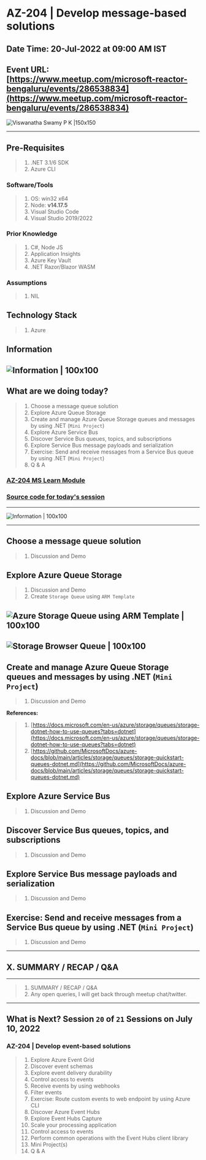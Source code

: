# AZ-204 | Develop message-based solutions

## Date Time: 20-Jul-2022 at 09:00 AM IST

## Event URL: [https://www.meetup.com/microsoft-reactor-bengaluru/events/286538834](https://www.meetup.com/microsoft-reactor-bengaluru/events/286538834)

![Viswanatha Swamy P K |150x150](./Documentation/Images/ViswanathaSwamyPK.PNG)

---

## Pre-Requisites

> 1. .NET 3.1/6 SDK
> 1. Azure CLI

### Software/Tools

> 1. OS: win32 x64
> 1. Node: **v14.17.5**
> 1. Visual Studio Code
> 1. Visual Studio 2019/2022

### Prior Knowledge

> 1. C#, Node JS
> 1. Application Insights
> 1. Azure Key Vault
> 1. .NET Razor/Blazor WASM

### Assumptions

> 1. NIL

## Technology Stack

> 1. Azure

## Information

## ![Information | 100x100](./Documentation/Images/Information.PNG)

## What are we doing today?

> 1. Choose a message queue solution
> 1. Explore Azure Queue Storage
> 1. Create and manage Azure Queue Storage queues and messages by using .NET (`Mini Project`)
> 1. Explore Azure Service Bus
> 1. Discover Service Bus queues, topics, and subscriptions
> 1. Explore Service Bus message payloads and serialization
> 1. Exercise: Send and receive messages from a Service Bus queue by using .NET (`Mini Project`)
> 1. Q & A

### [AZ-204 MS Learn Module](https://aka.ms/AZ-204-Message-basedsolutions)

### [Source code for today's session](https://github.com/vishipayyallore/speaker-series-2022/tree/main/microsoft-reactor/S18_2022Jul06_AzureBlobStorage)

---

![Information | 100x100](./Documentation/Images/SeatBelt.PNG)

---

## Choose a message queue solution

> 1. Discussion and Demo

## Explore Azure Queue Storage

> 1. Discussion and Demo
> 1. Create `Storage Queue` using `ARM Template`

## ![Azure Storage Queue using ARM Template | 100x100](./Documentation/Images/ARMTemplate_StorageQueue.PNG)

## ![Storage Browser Queue | 100x100](./Documentation/Images/StorageBrowser_Queue.PNG)

## Create and manage Azure Queue Storage queues and messages by using .NET (`Mini Project`)

> 1. Discussion and Demo

**References:**
> 1. [https://docs.microsoft.com/en-us/azure/storage/queues/storage-dotnet-how-to-use-queues?tabs=dotnet](https://docs.microsoft.com/en-us/azure/storage/queues/storage-dotnet-how-to-use-queues?tabs=dotnet)
> 1. [https://github.com/MicrosoftDocs/azure-docs/blob/main/articles/storage/queues/storage-quickstart-queues-dotnet.md](https://github.com/MicrosoftDocs/azure-docs/blob/main/articles/storage/queues/storage-quickstart-queues-dotnet.md)

## Explore Azure Service Bus

> 1. Discussion and Demo

## Discover Service Bus queues, topics, and subscriptions

> 1. Discussion and Demo

## Explore Service Bus message payloads and serialization

> 1. Discussion and Demo

## Exercise: Send and receive messages from a Service Bus queue by using .NET (`Mini Project`)

> 1. Discussion and Demo

---

## X. SUMMARY / RECAP / Q&A

---

> 1. SUMMARY / RECAP / Q&A
> 2. Any open queries, I will get back through meetup chat/twitter.

---

## What is Next? Session `20` of `21` Sessions on July 10, 2022

### AZ-204 | Develop event-based solutions

> 1. Explore Azure Event Grid
> 1. Discover event schemas
> 1. Explore event delivery durability
> 1. Control access to events
> 1. Receive events by using webhooks
> 1. Filter events
> 1. Exercise: Route custom events to web endpoint by using Azure CLI
> 1. Discover Azure Event Hubs
> 1. Explore Event Hubs Capture
> 1. Scale your processing application
> 1. Control access to events
> 1. Perform common operations with the Event Hubs client library
> 1. Mini Project(s)
> 1. Q & A
